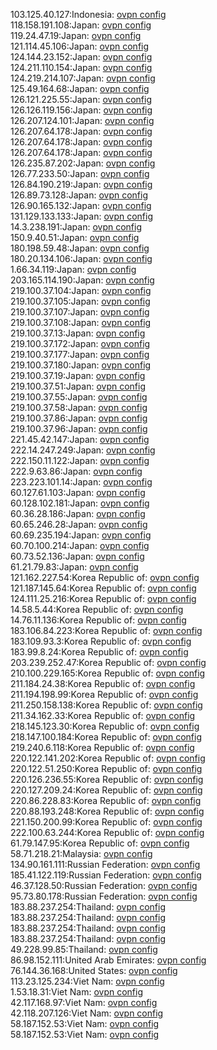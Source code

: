 103.125.40.127:Indonesia: [ovpn config](vpn/103_125_40_127.ovpn)  
118.158.191.108:Japan: [ovpn config](vpn/118_158_191_108.ovpn)  
119.24.47.19:Japan: [ovpn config](vpn/119_24_47_19.ovpn)  
121.114.45.106:Japan: [ovpn config](vpn/121_114_45_106.ovpn)  
124.144.23.152:Japan: [ovpn config](vpn/124_144_23_152.ovpn)  
124.211.110.154:Japan: [ovpn config](vpn/124_211_110_154.ovpn)  
124.219.214.107:Japan: [ovpn config](vpn/124_219_214_107.ovpn)  
125.49.164.68:Japan: [ovpn config](vpn/125_49_164_68.ovpn)  
126.121.225.55:Japan: [ovpn config](vpn/126_121_225_55.ovpn)  
126.126.119.156:Japan: [ovpn config](vpn/126_126_119_156.ovpn)  
126.207.124.101:Japan: [ovpn config](vpn/126_207_124_101.ovpn)  
126.207.64.178:Japan: [ovpn config](vpn/126_207_64_178.ovpn)  
126.207.64.178:Japan: [ovpn config](vpn/126_207_64_178.ovpn)  
126.207.64.178:Japan: [ovpn config](vpn/126_207_64_178.ovpn)  
126.235.87.202:Japan: [ovpn config](vpn/126_235_87_202.ovpn)  
126.77.233.50:Japan: [ovpn config](vpn/126_77_233_50.ovpn)  
126.84.190.219:Japan: [ovpn config](vpn/126_84_190_219.ovpn)  
126.89.73.128:Japan: [ovpn config](vpn/126_89_73_128.ovpn)  
126.90.165.132:Japan: [ovpn config](vpn/126_90_165_132.ovpn)  
131.129.133.133:Japan: [ovpn config](vpn/131_129_133_133.ovpn)  
14.3.238.191:Japan: [ovpn config](vpn/14_3_238_191.ovpn)  
150.9.40.51:Japan: [ovpn config](vpn/150_9_40_51.ovpn)  
180.198.59.48:Japan: [ovpn config](vpn/180_198_59_48.ovpn)  
180.20.134.106:Japan: [ovpn config](vpn/180_20_134_106.ovpn)  
1.66.34.119:Japan: [ovpn config](vpn/1_66_34_119.ovpn)  
203.165.114.190:Japan: [ovpn config](vpn/203_165_114_190.ovpn)  
219.100.37.104:Japan: [ovpn config](vpn/219_100_37_104.ovpn)  
219.100.37.105:Japan: [ovpn config](vpn/219_100_37_105.ovpn)  
219.100.37.107:Japan: [ovpn config](vpn/219_100_37_107.ovpn)  
219.100.37.108:Japan: [ovpn config](vpn/219_100_37_108.ovpn)  
219.100.37.13:Japan: [ovpn config](vpn/219_100_37_13.ovpn)  
219.100.37.172:Japan: [ovpn config](vpn/219_100_37_172.ovpn)  
219.100.37.177:Japan: [ovpn config](vpn/219_100_37_177.ovpn)  
219.100.37.180:Japan: [ovpn config](vpn/219_100_37_180.ovpn)  
219.100.37.19:Japan: [ovpn config](vpn/219_100_37_19.ovpn)  
219.100.37.51:Japan: [ovpn config](vpn/219_100_37_51.ovpn)  
219.100.37.55:Japan: [ovpn config](vpn/219_100_37_55.ovpn)  
219.100.37.58:Japan: [ovpn config](vpn/219_100_37_58.ovpn)  
219.100.37.86:Japan: [ovpn config](vpn/219_100_37_86.ovpn)  
219.100.37.96:Japan: [ovpn config](vpn/219_100_37_96.ovpn)  
221.45.42.147:Japan: [ovpn config](vpn/221_45_42_147.ovpn)  
222.14.247.249:Japan: [ovpn config](vpn/222_14_247_249.ovpn)  
222.150.11.122:Japan: [ovpn config](vpn/222_150_11_122.ovpn)  
222.9.63.86:Japan: [ovpn config](vpn/222_9_63_86.ovpn)  
223.223.101.14:Japan: [ovpn config](vpn/223_223_101_14.ovpn)  
60.127.61.103:Japan: [ovpn config](vpn/60_127_61_103.ovpn)  
60.128.102.181:Japan: [ovpn config](vpn/60_128_102_181.ovpn)  
60.36.28.186:Japan: [ovpn config](vpn/60_36_28_186.ovpn)  
60.65.246.28:Japan: [ovpn config](vpn/60_65_246_28.ovpn)  
60.69.235.194:Japan: [ovpn config](vpn/60_69_235_194.ovpn)  
60.70.100.214:Japan: [ovpn config](vpn/60_70_100_214.ovpn)  
60.73.52.136:Japan: [ovpn config](vpn/60_73_52_136.ovpn)  
61.21.79.83:Japan: [ovpn config](vpn/61_21_79_83.ovpn)  
121.162.227.54:Korea Republic of: [ovpn config](vpn/121_162_227_54.ovpn)  
121.187.145.64:Korea Republic of: [ovpn config](vpn/121_187_145_64.ovpn)  
124.111.25.216:Korea Republic of: [ovpn config](vpn/124_111_25_216.ovpn)  
14.58.5.44:Korea Republic of: [ovpn config](vpn/14_58_5_44.ovpn)  
14.76.11.136:Korea Republic of: [ovpn config](vpn/14_76_11_136.ovpn)  
183.106.84.223:Korea Republic of: [ovpn config](vpn/183_106_84_223.ovpn)  
183.109.93.3:Korea Republic of: [ovpn config](vpn/183_109_93_3.ovpn)  
183.99.8.24:Korea Republic of: [ovpn config](vpn/183_99_8_24.ovpn)  
203.239.252.47:Korea Republic of: [ovpn config](vpn/203_239_252_47.ovpn)  
210.100.229.165:Korea Republic of: [ovpn config](vpn/210_100_229_165.ovpn)  
211.184.24.38:Korea Republic of: [ovpn config](vpn/211_184_24_38.ovpn)  
211.194.198.99:Korea Republic of: [ovpn config](vpn/211_194_198_99.ovpn)  
211.250.158.138:Korea Republic of: [ovpn config](vpn/211_250_158_138.ovpn)  
211.34.162.33:Korea Republic of: [ovpn config](vpn/211_34_162_33.ovpn)  
218.145.123.30:Korea Republic of: [ovpn config](vpn/218_145_123_30.ovpn)  
218.147.100.184:Korea Republic of: [ovpn config](vpn/218_147_100_184.ovpn)  
219.240.6.118:Korea Republic of: [ovpn config](vpn/219_240_6_118.ovpn)  
220.122.141.202:Korea Republic of: [ovpn config](vpn/220_122_141_202.ovpn)  
220.122.51.250:Korea Republic of: [ovpn config](vpn/220_122_51_250.ovpn)  
220.126.236.55:Korea Republic of: [ovpn config](vpn/220_126_236_55.ovpn)  
220.127.209.24:Korea Republic of: [ovpn config](vpn/220_127_209_24.ovpn)  
220.86.228.83:Korea Republic of: [ovpn config](vpn/220_86_228_83.ovpn)  
220.88.193.248:Korea Republic of: [ovpn config](vpn/220_88_193_248.ovpn)  
221.150.200.99:Korea Republic of: [ovpn config](vpn/221_150_200_99.ovpn)  
222.100.63.244:Korea Republic of: [ovpn config](vpn/222_100_63_244.ovpn)  
61.79.147.95:Korea Republic of: [ovpn config](vpn/61_79_147_95.ovpn)  
58.71.218.21:Malaysia: [ovpn config](vpn/58_71_218_21.ovpn)  
134.90.161.111:Russian Federation: [ovpn config](vpn/134_90_161_111.ovpn)  
185.41.122.119:Russian Federation: [ovpn config](vpn/185_41_122_119.ovpn)  
46.37.128.50:Russian Federation: [ovpn config](vpn/46_37_128_50.ovpn)  
95.73.80.178:Russian Federation: [ovpn config](vpn/95_73_80_178.ovpn)  
183.88.237.254:Thailand: [ovpn config](vpn/183_88_237_254.ovpn)  
183.88.237.254:Thailand: [ovpn config](vpn/183_88_237_254.ovpn)  
183.88.237.254:Thailand: [ovpn config](vpn/183_88_237_254.ovpn)  
183.88.237.254:Thailand: [ovpn config](vpn/183_88_237_254.ovpn)  
49.228.99.85:Thailand: [ovpn config](vpn/49_228_99_85.ovpn)  
86.98.152.111:United Arab Emirates: [ovpn config](vpn/86_98_152_111.ovpn)  
76.144.36.168:United States: [ovpn config](vpn/76_144_36_168.ovpn)  
113.23.125.234:Viet Nam: [ovpn config](vpn/113_23_125_234.ovpn)  
1.53.18.31:Viet Nam: [ovpn config](vpn/1_53_18_31.ovpn)  
42.117.168.97:Viet Nam: [ovpn config](vpn/42_117_168_97.ovpn)  
42.118.207.126:Viet Nam: [ovpn config](vpn/42_118_207_126.ovpn)  
58.187.152.53:Viet Nam: [ovpn config](vpn/58_187_152_53.ovpn)  
58.187.152.53:Viet Nam: [ovpn config](vpn/58_187_152_53.ovpn)  

